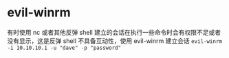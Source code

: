# evil-winrm
有时使用 nc 或者其他反弹 shell 建立的会话在执行一些命令时会有权限不足或者没有显示，这是反弹 shell 不具备互动性，使用 evil-winrm 建立会话
`evil-winrm -i 10.10.10.1 -u "dave" -p "password"`


